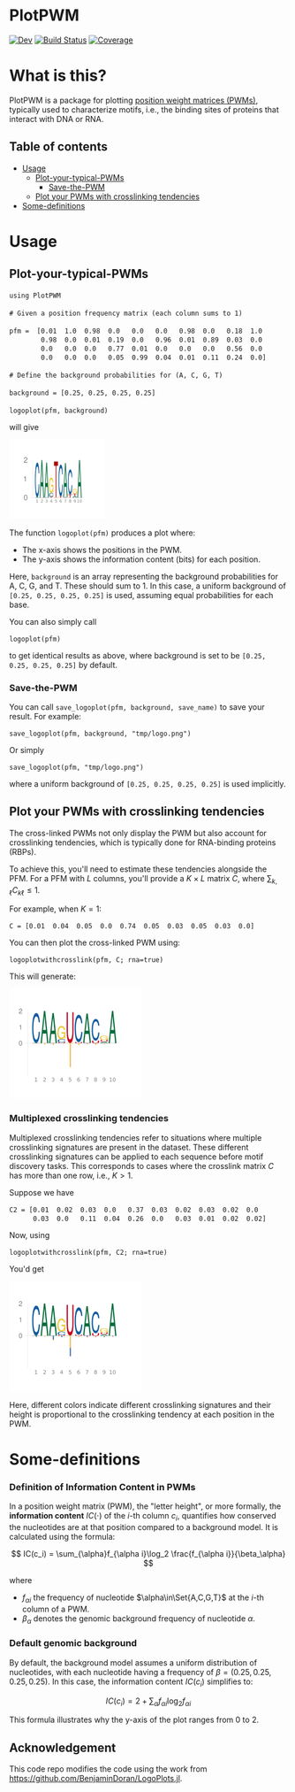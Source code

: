 # PlotPWM

[![Dev](https://img.shields.io/badge/docs-dev-blue.svg)](https://kchu25.github.io/PlotPWM.jl/dev/)
[![Build Status](https://github.com/kchu25/PlotPWM.jl/actions/workflows/CI.yml/badge.svg?branch=main)](https://github.com/kchu25/PlotPWM.jl/actions/workflows/CI.yml?query=branch%3Amain)
[![Coverage](https://codecov.io/gh/kchu25/PlotPWM.jl/branch/main/graph/badge.svg)](https://codecov.io/gh/kchu25/PlotPWM.jl)


# What is this?

PlotPWM is a package for plotting [position weight matrices (PWMs)](https://en.wikipedia.org/wiki/Position_weight_matrix), typically used to characterize motifs, i.e., the binding sites of proteins that interact with DNA or RNA.


## Table of contents

* [Usage](#Usage)  
   - [Plot-your-typical-PWMs](#Plot-your-typical-PWMs)
      - [Save-the-PWM](#Save-the-PWM)
   - [Plot your PWMs with crosslinking tendencies](#Plot-your-PWMs-with-crosslinking-tendencies)
* [Some-definitions](#Some-definitions)

# Usage

## Plot-your-typical-PWMs
```
using PlotPWM

# Given a position frequency matrix (each column sums to 1)

pfm =  [0.01  1.0  0.98  0.0   0.0   0.0   0.98  0.0   0.18  1.0
        0.98  0.0  0.01  0.19  0.0   0.96  0.01  0.89  0.03  0.0
        0.0   0.0  0.0   0.77  0.01  0.0   0.0   0.0   0.56  0.0
        0.0   0.0  0.0   0.05  0.99  0.04  0.01  0.11  0.24  0.0]

# Define the background probabilities for (A, C, G, T)

background = [0.25, 0.25, 0.25, 0.25]

logoplot(pfm, background)
```
will give

![pfm](demo/demo.png)

The function `logoplot(pfm)` produces a plot where:
- The x-axis shows the positions in the PWM. 
- The y-axis shows the information content (bits) for each position.

Here, `background` is an array representing the background probabilities for A, C, G, and T. These should sum to 1. In this case, a uniform background of `[0.25, 0.25, 0.25, 0.25]` is used, assuming equal probabilities for each base.

You can also simply call 
```
logoplot(pfm)
```
to get identical results as above, where background is set to be `[0.25, 0.25, 0.25, 0.25]` by default.

### Save-the-PWM
You can call `save_logoplot(pfm, background, save_name)` to save your result. For example:
```
save_logoplot(pfm, background, "tmp/logo.png")
```
Or simply
```
save_logoplot(pfm, "tmp/logo.png")
```
where a uniform background of `[0.25, 0.25, 0.25, 0.25]` is used implicitly.


## Plot your PWMs with crosslinking tendencies

The cross-linked PWMs not only display the PWM but also account for crosslinking tendencies, which is typically done for RNA-binding proteins (RBPs).

To achieve this, you'll need to estimate these tendencies alongside the PFM. For a PFM with $L$ columns, you'll provide a $K \times L$ matrix $C$, where $\sum_{k,\ell}C_{k\ell} \leq 1$.

For example, when $K=1$:
```
C = [0.01  0.04  0.05  0.0  0.74  0.05  0.03  0.05  0.03  0.0] 
```
You can then plot the cross-linked PWM using:

```
logoplotwithcrosslink(pfm, C; rna=true)
```
This will generate:

![pfm](demo/demo2.png)

### Multiplexed crosslinking tendencies

Multiplexed crosslinking tendencies refer to situations where multiple crosslinking signatures are present in the dataset. These different crosslinking signatures can be applied to each sequence before motif discovery tasks. This corresponds to cases where the crosslink matrix $C$ has more than one row, i.e., $K > 1$.

Suppose we have 
```
C2 = [0.01  0.02  0.03  0.0   0.37  0.03  0.02  0.03  0.02  0.0
      0.03  0.0   0.11  0.04  0.26  0.0   0.03  0.01  0.02  0.02]
```
Now, using
```
logoplotwithcrosslink(pfm, C2; rna=true)
```
You'd get 

![pfm](demo/demo3.png)

Here, different colors indicate different crosslinking signatures and their height is proportional to the crosslinking tendency at each position in the PWM.



# Some-definitions

### Definition of Information Content in PWMs
In a position weight matrix (PWM), the "letter height", or more formally, the <b>information content</b> $IC(\cdot)$  of the $i$-th column $c_i$, quantifies how conserved the nucleotides are at that position compared to a background model. It is calculated using the formula:

$$
IC(c_i) = \sum_{\alpha}f_{\alpha i}\log_2 \frac{f_{\alpha i}}{\beta_\alpha}
$$

where 
- $f_{\alpha i}$ the frequency of nucleotide $\alpha\in\Set{A,C,G,T}$ at the $i$-th column of a PWM. 
- $\beta_\alpha$ denotes the genomic background frequency of nucleotide $\alpha$.

### Default genomic background
By default, the background model assumes a uniform distribution of nucleotides, with each nucleotide having a frequency of $\beta=(0.25, 0.25,0.25,0.25)$. In this case, the information content $IC(c_i)$ simplifies to:

$$IC(c_i)=2+\sum_{\alpha}f_{\alpha i}\log_2 f_{\alpha i}$$

This formula illustrates why the y-axis of the plot ranges from  $0$ to $2$.

## Acknowledgement
This code repo modifies the code using the work from https://github.com/BenjaminDoran/LogoPlots.jl.
